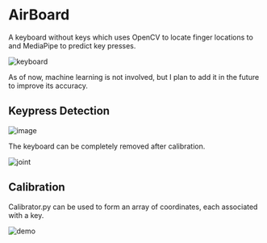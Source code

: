 # AirBoard
A keyboard without keys which uses OpenCV to locate finger locations to and MediaPipe to predict key presses.

![keyboard](https://user-images.githubusercontent.com/62809012/120280327-87d11e80-c285-11eb-8950-931a21759d91.gif)

As of now, machine learning is not involved, but I plan to add it in the future to improve its accuracy.

## Keypress Detection

![image](https://user-images.githubusercontent.com/62809012/120276644-f5c71700-c280-11eb-8f9c-4622c8f066eb.png)

The keyboard can be completely removed after calibration.

![joint](https://user-images.githubusercontent.com/62809012/120276119-49853080-c280-11eb-9949-66190d68516b.JPG)

## Calibration
Calibrator.py can be used to form an array of coordinates, each associated with a key.

![demo](https://user-images.githubusercontent.com/62809012/120268374-ae865980-c273-11eb-9057-50975c99cdcf.gif)

